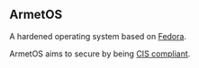 ArmetOS
---
A hardened operating system based on [Fedora](https://getfedora.org/).

ArmetOS aims to secure by being [CIS compliant](https://www.cisecurity.org/cybersecurity-best-practices/).
